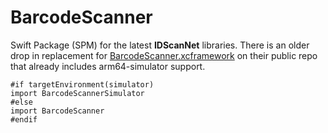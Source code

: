 # BarcodeScanner

Swift Package (SPM) for the latest **IDScanNet** libraries. There is an older drop in replacement for [BarcodeScanner.xcframework](https://github.com/IDScanNet/cordova-plugin-idscan/tree/master/src/ios/sdk) on their public repo that already includes arm64-simulator support. 

```
#if targetEnvironment(simulator)
import BarcodeScannerSimulator
#else
import BarcodeScanner
#endif
```
